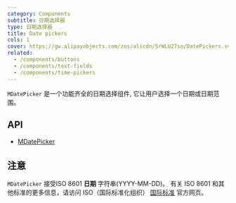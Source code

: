 ```yaml
---
category: Components
subtitle: 日期选择器
type: 日期选择器
title: Date pickers
cols: 1
cover: https://gw.alipayobjects.com/zos/alicdn/5rWLU27so/DatePickers.svg
related:
  - /components/buttons
  - /components/text-fields
  - /components/time-pickers
---
```


`MDatePicker` 是一个功能齐全的日期选择组件, 它让用户选择一个日期或日期范围。

## API

- [MDatePicker](/api/MDatePicker)

## 注意

<!--alert:warning--> 
`MDatePicker` 接受ISO 8601 **日期** 字符串(YYYY-MM-DD)。 有关 ISO 8601 和其他标准的更多信息，请访问 ISO（国际标准化组织） [国际标准](https://www.iso.org/standards.html) 官方网页。